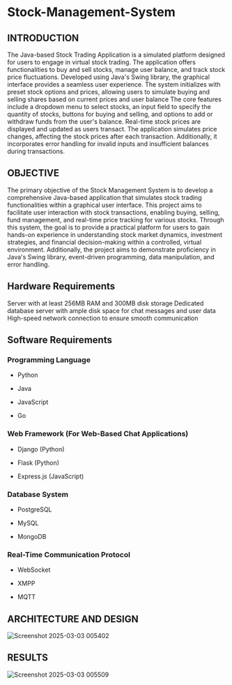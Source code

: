 # Stock-Management-System

## INTRODUCTION
The Java-based Stock Trading Application is a
simulated platform designed for users to engage in virtual stock
trading. The application offers functionalities to buy and sell
stocks, manage user balance, and track stock price fluctuations.
Developed using Java's Swing library, the graphical interface
provides a seamless user experience. The system initializes with
preset stock options and prices, allowing users to simulate buying
and selling shares based on current prices and user balance
The core features include a dropdown menu to select stocks, an
input field to specify the quantity of stocks, buttons for buying and
selling, and options to add or withdraw funds from the user's
balance. Real-time stock prices are displayed and updated as users
transact. The application simulates price changes, affecting the
stock prices after each transaction. Additionally, it incorporates
error handling for invalid inputs and insufficient balances during
transactions.


## OBJECTIVE

The primary objective of the Stock Management System is to develop a
comprehensive Java-based application that simulates stock trading functionalities
within a graphical user interface. This project aims to facilitate user interaction with
stock transactions, enabling buying, selling, fund management, and real-time price
tracking for various stocks. Through this system, the goal is to provide a practical
platform for users to gain hands-on experience in understanding stock market
dynamics, investment strategies, and financial decision-making within a controlled,
virtual environment. Additionally, the project aims to demonstrate proficiency in
Java's Swing library, event-driven programming, data manipulation, and error
handling.

## Hardware Requirements
Server with at least 256MB RAM and 300MB disk storage
Dedicated database server with ample disk space for chat messages and user data
High-speed network connection to ensure smooth communication

## Software Requirements

### Programming Language

* Python

* Java

* JavaScript

* Go

### Web Framework (For Web-Based Chat Applications)

* Django (Python)

* Flask (Python)

* Express.js (JavaScript)

### Database System

* PostgreSQL

* MySQL

* MongoDB


### Real-Time Communication Protocol

* WebSocket

* XMPP

* MQTT

## ARCHITECTURE AND DESIGN

![Screenshot 2025-03-03 005402](https://github.com/user-attachments/assets/c2d2f636-10d4-4422-83e8-903a69764dad)
## RESULTS
![Screenshot 2025-03-03 005509](https://github.com/user-attachments/assets/30b75894-6eaf-4e03-ae8d-e8ebce66c341)


